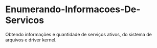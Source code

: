 # Enumerando-Informacoes-De-Servicos
Obtendo informações e quantidade de serviços ativos, do sistema de arquivos e driver kernel.
